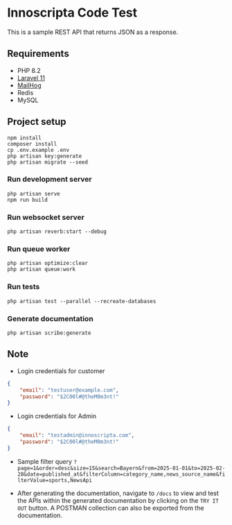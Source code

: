 # Innoscripta Code Test

This is a sample REST API that returns JSON as a response.

## Requirements

- PHP 8.2
- [Laravel 11](https://laravel.com/docs/10.x)
- [MailHog](https://github.com/mailhog/MailHog)
- Redis
- MySQL

## Project setup

```shell
npm install
composer install
cp .env.example .env
php artisan key:generate
php artisan migrate --seed
```

### Run development server

```shell
php artisan serve
npm run build
```

### Run websocket server

```shell
php artisan reverb:start --debug
```

### Run queue worker

```shell
php artisan optimize:clear
php artisan queue:work
```

### Run tests

```shell
php artisan test --parallel --recreate-databases
```

### Generate documentation

```shell
php artisan scribe:generate
```

## Note

- Login credentials for customer

``` json
{
    "email": "testuser@example.com",
    "password": "$2C00l#@theM0m3nt!"
}
```

- Login credentials for Admin

``` json
{
    "email": "testadmin@innoscripta.com",
    "password": "$2C00l#@theM0m3nt!"
}
```

- Sample filter query `?page=1&order=desc&size=15&search=Bayern&from=2025-01-01&to=2025-02-28&date=published_at&filterColumn=category_name,news_source_name&filterValue=sports,NewsApi`

- After generating the documentation, navigate to `/docs` to view and test the APIs within the generated documentation by clicking on the `TRY IT OUT` button. A POSTMAN collection can also be exported from the documentation.

